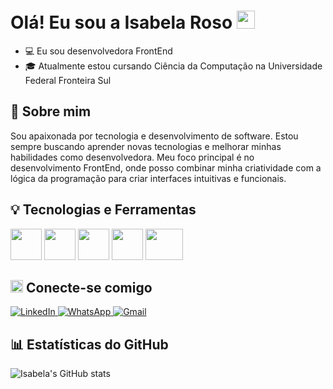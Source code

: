 # Olá! Eu sou a Isabela Roso <img src="https://github.com/TheDudeThatCode/TheDudeThatCode/blob/master/Assets/Hi.gif" width="29px">

- 💻 Eu sou desenvolvedora FrontEnd
- 🎓 Atualmente estou cursando Ciência da Computação na Universidade Federal Fronteira Sul


## 🚀 Sobre mim

Sou apaixonada por tecnologia e desenvolvimento de software. Estou sempre buscando aprender novas tecnologias e melhorar minhas habilidades como desenvolvedora. Meu foco principal é no desenvolvimento FrontEnd, onde posso combinar minha criatividade com a lógica da programação para criar interfaces intuitivas e funcionais.


## 💡 Tecnologias e Ferramentas

<img src="https://cdn.jsdelivr.net/gh/devicons/devicon@latest/icons/html5/html5-plain-wordmark.svg" width="50" height="50"/> <img src="https://cdn.jsdelivr.net/gh/devicons/devicon@latest/icons/css3/css3-plain-wordmark.svg" width="50" height="50"/> <img src="https://cdn.jsdelivr.net/gh/devicons/devicon@latest/icons/react/react-original-wordmark.svg" width="50" height="50"/> <img src="https://cdn.jsdelivr.net/gh/devicons/devicon@latest/icons/javascript/javascript-plain.svg" width="50" height="50"/> <img src="https://cdn.jsdelivr.net/gh/devicons/devicon@latest/icons/typescript/typescript-plain.svg" width="60" height="50"/> 


## <img src="https://github.com/TheDudeThatCode/TheDudeThatCode/blob/master/Assets/Earth.gif" width="20px" height="20"> Conecte-se comigo 
<p align="left">
    <a href="#" title="LinkedIn">
        <img src="https://img.shields.io/badge/-Linkedin-0e76a8?style=flat-square&logo=Linkedin&logoColor=white&link=www.linkedin.com/in/isabela-roso" alt="LinkedIn"/>
    </a>
    <a href="#" title="WhatsApp">
        <img src="https://img.shields.io/badge/-WhatsApp-25d366?style=flat-square&labelColor=25d366&logo=whatsapp&logoColor=white&link=https://api.whatsapp.com/send?phone=5554997148708" alt="WhatsApp"/>
    </a>
    <a href="#" title="Gmail">
        <img src="https://img.shields.io/badge/-Gmail-FF0000?style=flat-square&labelColor=FF0000&logo=gmail&logoColor=white&link=mailto:isabelaroso11@gmail.com" alt="Gmail"/>
    </a>
</p>


## 📊 Estatísticas do GitHub
![Isabela's GitHub stats](https://github-readme-stats.vercel.app/api?username=RosoIsabela&show_icons=true&theme=radical)

